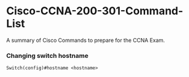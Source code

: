 # Cisco-CCNA-200-301-Command-List
A summary of Cisco Commands to prepare for the CCNA Exam.

### Changing switch hostname
`Switch(config)#hostname <hostname>`